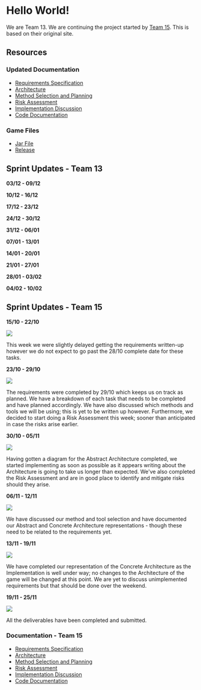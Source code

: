 # Hello World!

We are Team 13. We are continuing the project started by [Team 15](https://spanishforsalt.github.io/). This is based on their original site.

## Resources

### Updated Documentation
* [Requirements Specification](https://Spanishforsalt.github.io/pdfs/Req1.pdf)
* [Architecture](https://Spanishforsalt.github.io/pdfs/Arch1.pdf)
* [Method Selection and Planning](https://Spanishforsalt.github.io/pdfs/Plan1.pdf)
* [Risk Assessment](https://team-13-rlc.github.io/pdfs/Risk2.pdf)
* [Implementation Discussion](https://Spanishforsalt.github.io/pdfs/Impl1.pdf)
* [Code Documentation](https://spanishforsalt.github.io/docs/)

### Game Files
* [Jar File]()
* [Release](https://github.com/Team-13-RLC/ENG1Project/releases)


## Sprint Updates - Team 13
**03/12 - 09/12**

**10/12 - 16/12**

**17/12 - 23/12**

**24/12 - 30/12**

**31/12 - 06/01**

**07/01 - 13/01**

**14/01 - 20/01**

**21/01 - 27/01**

**28/01 - 03/02**

**04/02 - 10/02**



## Sprint Updates - Team 15
**15/10 - 22/10**

<img src="https://user-images.githubusercontent.com/72558704/99911129-33ebe880-2cea-11eb-9769-46a48b1560f5.png">

This week we were slightly delayed getting the requirements written-up however we do not expect to go past the 28/10 complete date for these tasks.


**23/10 - 29/10**

<img src="https://user-images.githubusercontent.com/72558704/99911366-c5a82580-2ceb-11eb-8154-eb9737c171ef.png">

The requirements were completed by 29/10 which keeps us on track as planned. We have a breakdown of each task that needs to be completed and have planned accordingly. We have also discussed which methods and tools we will be using; this is yet to be written up however. Furthermore, we decided to start doing a Risk Assessment this week; sooner than anticipated in case the risks arise earlier.


**30/10 - 05/11**

<img src="https://user-images.githubusercontent.com/72558704/99911389-eb352f00-2ceb-11eb-83c6-fd771ef10de9.png">

Having gotten a diagram for the Abstract Architecture completed, we started implementing as soon as possible as it appears writing about the Architecture is going to take us longer than expected. We've also completed the Risk Assessment and are in good place to identify and mitigate risks should they arise.


**06/11 - 12/11**


<img src="https://user-images.githubusercontent.com/72558704/99911541-1cfac580-2ced-11eb-8255-bac555408db2.png">

We have discussed our method and tool selection and have documented our Abstract and Concrete Architecture representations - though these need to be related to the requirements yet.


**13/11 - 19/11**

<img src="https://user-images.githubusercontent.com/72558704/99911785-93e48e00-2cee-11eb-8fa6-1c2648e760c7.png">

We have completed our representation of the Concrete Architecture as the Implementation is well under way; no changes to the Architecture of the game will be changed at this point. We are yet to discuss unimplemented requirements but that should be done over the weekend.


**19/11 - 25/11**

<img src="https://user-images.githubusercontent.com/72558704/100144113-35561600-2e8e-11eb-92dc-711e96209e2a.png">

All the deliverables have been completed and submitted.

### Documentation - Team 15
* [Requirements Specification](https://Spanishforsalt.github.io/pdfs/Req1.pdf)
* [Architecture](https://Spanishforsalt.github.io/pdfs/Arch1.pdf)
* [Method Selection and Planning](https://Spanishforsalt.github.io/pdfs/Plan1.pdf)
* [Risk Assessment](https://Spanishforsalt.github.io/pdfs/Risk1.pdf)
* [Implementation Discussion](https://Spanishforsalt.github.io/pdfs/Impl1.pdf)
* [Code Documentation](https://spanishforsalt.github.io/docs/)
